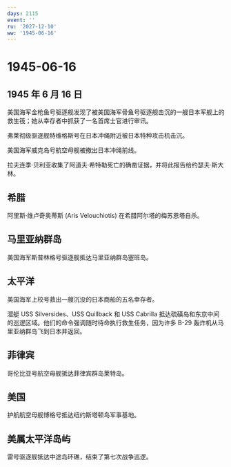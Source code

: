 ```yaml
---
days: 2115
event: ''
ru: '2027-12-10'
ww: '1945-06-16'
---
```


# 1945-06-16

## 1945 年 6 月 16 日

美国海军金枪鱼号驱逐舰发现了被美国海军骨鱼号驱逐舰击沉的一艘日本军舰上的救生筏；她从幸存者中抓获了一名首席士官进行审讯。

弗莱彻级驱逐舰特维格斯号在日本冲绳附近被日本特种攻击机击沉。

美国海军威克岛号航空母舰被撤出日本冲绳前线。

拉夫连季·贝利亚收集了阿道夫·希特勒死亡的确凿证据，并将此报告给约瑟夫·斯大林。

## 希腊

阿里斯·维卢奇奥蒂斯 (Aris Velouchiotis) 在希腊阿尔塔的梅苏恩塔自杀。

## 马里亚纳群岛

美国海军斯普林格号驱逐舰抵达马里亚纳群岛塞班岛。

## 太平洋

美国海军上校号救出一艘沉没的日本商船的五名幸存者。

潜艇 USS Silversides、USS Quillback 和 USS Cabrilla
抵达硫磺岛和东京中间的巡逻区域。他们的命令强调随时待命执行救生任务，因为许多
B-29 轰炸机从马里亚纳群岛飞到日本并返回。

## 菲律宾

哥伦比亚号航空母舰抵达菲律宾群岛莱特岛。

## 美国

护航航空母舰博格号抵达纽约斯塔顿岛军事基地。

## 美属太平洋岛屿

雷号驱逐舰抵达中途岛环礁，结束了第七次战争巡逻。